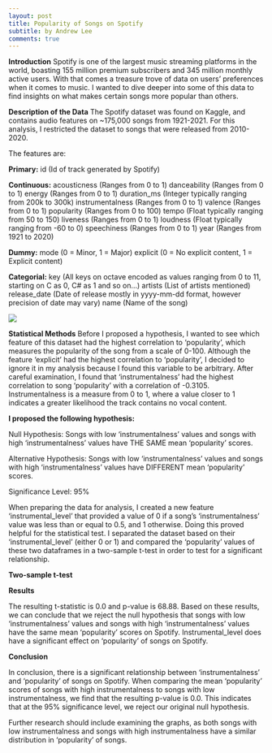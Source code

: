 ```yaml
---
layout: post
title: Popularity of Songs on Spotify
subtitle: by Andrew Lee
comments: true
---
```



**Introduction**
Spotify is one of the largest music streaming platforms in the world, boasting 155 million premium subscribers and 345 million monthly active users. With that comes a treasure trove of data on users’ preferences when it comes to music. I wanted to dive deeper into some of this data to find insights on what makes certain songs more popular than others. 

**Description of the Data**
The Spotify dataset was found on Kaggle, and contains audio features on ~175,000 songs from 1921-2021. For this analysis, I restricted the dataset to songs that were released from 2010-2020.

The features are:

**Primary:**
id (Id of track generated by Spotify)

**Continuous:**
acousticness (Ranges from 0 to 1)
danceability (Ranges from 0 to 1)
energy (Ranges from 0 to 1)
duration_ms (Integer typically ranging from 200k to 300k)
instrumentalness (Ranges from 0 to 1)
valence (Ranges from 0 to 1)
popularity (Ranges from 0 to 100)
tempo (Float typically ranging from 50 to 150)
liveness (Ranges from 0 to 1)
loudness (Float typically ranging from -60 to 0)
speechiness (Ranges from 0 to 1)
year (Ranges from 1921 to 2020)

**Dummy:**
mode (0 = Minor, 1 = Major)
explicit (0 = No explicit content, 1 = Explicit content)

**Categorial:**
key (All keys on octave encoded as values ranging from 0 to 11, starting on C as 0, C# as 1 and so on…)
artists (List of artists mentioned)
release_date (Date of release mostly in yyyy-mm-dd format, however precision of date may vary)
name (Name of the song)

![](df_head.png)

**Statistical Methods**
Before I proposed a hypothesis, I wanted to see which feature of this dataset had the highest correlation to ‘popularity’, which measures the popularity of the song from a scale of 0-100. Although the feature ‘explicit’ had the highest correlation to ‘popularity’, I decided to ignore it in my analysis because I found this variable to be arbitrary. After careful examination, I found that ‘instrumentalness’ had the highest correlation to song ‘popularity’ with a correlation of -0.3105. Instrumentalness is a measure from 0 to 1, where a value closer to 1 indicates a greater likelihood the track contains no vocal content. 

**I proposed the following hypothesis:**

Null Hypothesis: Songs with low ‘instrumentalness’ values and songs with high ‘instrumentalness’ values have THE SAME mean ‘popularity’ scores.

Alternative Hypothesis: Songs with low ‘instrumentalness’ values and songs with high ‘instrumentalness’ values have DIFFERENT mean ‘popularity’ scores.

Significance Level: 95%

When preparing the data for analysis, I created a new feature ‘instrumental_level’ that provided a value of 0 if a song’s ‘instrumentalness’ value was less than or equal to 0.5, and 1 otherwise. Doing this proved helpful for the statistical test. I separated the dataset based on their ‘instrumental_level’ (either 0 or 1) and compared the ‘popularity’ values of these two dataframes in a two-sample t-test in order to test for a significant relationship. 

**Two-sample t-test**


**Results**

The resulting t-statistic is 0.0 and p-value is 68.88. Based on these results, we can conclude that we reject the null hypothesis that songs with low ‘instrumentalness’ values and songs with high ‘instrumentalness’ values have the same mean ‘popularity’ scores on Spotify. Instrumental_level does have a significant effect on ‘popularity’ of songs on Spotify.







**Conclusion**

In conclusion, there is a significant relationship between ‘instrumentalness’ and ‘popularity’ of songs on Spotify. When comparing the mean ‘popularity’ scores of songs with high instrumentalness to songs with low instrumentalness, we find that the resulting p-value is 0.0. This indicates that at the 95% significance level, we reject our original null hypothesis. 

Further research should include examining the graphs, as both songs with low instrumentalness and songs with high instrumentalness have a similar distribution in ‘popularity’ of songs.
